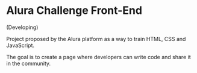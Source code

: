 # Alura Challenge Front-End

(Developing)

Project proposed by the Alura platform as a way to train HTML, CSS and JavaScript.

The goal is to create a page where developers can write code and share it in the community.
